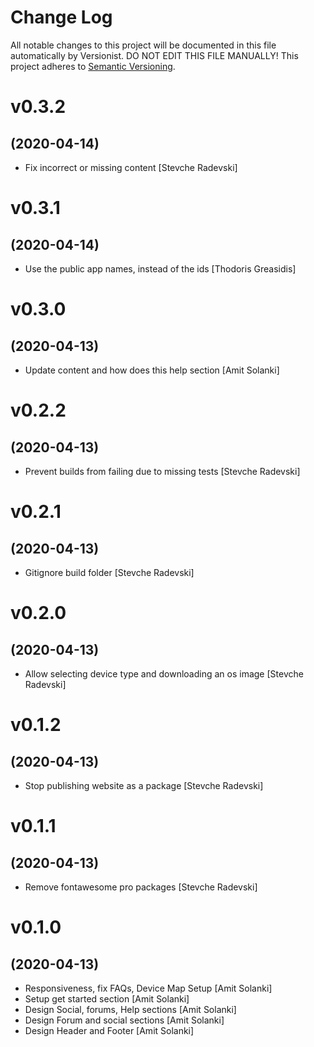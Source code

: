 # Change Log

All notable changes to this project will be documented in this file
automatically by Versionist. DO NOT EDIT THIS FILE MANUALLY!
This project adheres to [Semantic Versioning](http://semver.org/).

# v0.3.2
## (2020-04-14)

* Fix incorrect or missing content [Stevche Radevski]

# v0.3.1
## (2020-04-14)

* Use the public app names, instead of the ids [Thodoris Greasidis]

# v0.3.0
## (2020-04-13)

* Update content and how does this help section [Amit Solanki]

# v0.2.2
## (2020-04-13)

* Prevent builds from failing due to missing tests [Stevche Radevski]

# v0.2.1
## (2020-04-13)

* Gitignore build folder [Stevche Radevski]

# v0.2.0
## (2020-04-13)

* Allow selecting device type and downloading an os image [Stevche Radevski]

# v0.1.2
## (2020-04-13)

* Stop publishing website as a package [Stevche Radevski]

# v0.1.1
## (2020-04-13)

* Remove fontawesome pro packages [Stevche Radevski]

# v0.1.0
## (2020-04-13)

* Responsiveness, fix FAQs, Device Map Setup [Amit Solanki]
* Setup get started section [Amit Solanki]
* Design Social, forums, Help sections [Amit Solanki]
* Design Forum and social sections [Amit Solanki]
* Design Header and Footer [Amit Solanki]
